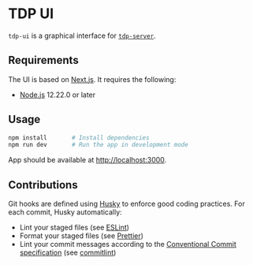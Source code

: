 # TDP UI

`tdp-ui` is a graphical interface for [`tdp-server`](https://github.com/TOSIT-IO/tdp-server).

## Requirements

The UI is based on [Next.js](https://nextjs.org/). It requires the following:

- [Node.js](https://nodejs.org/en/) 12.22.0 or later

## Usage

```bash
npm install       # Install dependencies
npm run dev       # Run the app in development mode
```

App should be available at [http://localhost:3000](http://localhost:3000).

## Contributions

Git hooks are defined using [Husky](https://typicode.github.io/husky/#/) to enforce good coding practices. For each commit, Husky automatically:

- Lint your staged files (see [ESLint](https://eslint.org/))
- Format your staged files (see [Prettier](https://prettier.io/))
- Lint your commit messages according to the [Conventional Commit specification](https://www.conventionalcommits.org/en/v1.0.0/) (see [commitlint](https://github.com/conventional-changelog/commitlint))
